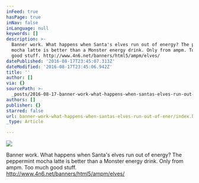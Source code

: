 ```yaml
---
inFeed: true
hasPage: true
inNav: false
inLanguage: null
keywords: []
description: >-
  Banner work. What happens when Santa's elves run out of energy? The peppermint
  mocha latte is better than a Monster energy drink. Only from ampm. Too much
  good stuff. http://www.4n6.net/banners/html5/ampm/elves/
datePublished: '2016-08-17T23:45:07.313Z'
dateModified: '2016-08-17T23:45:06.942Z'
title: ''
author: []
via: {}
sourcePath: >-
  _posts/2016-08-17-banner-work-what-happens-when-santas-elves-run-out-of-ener.md
authors: []
publisher: {}
starred: false
url: banner-work-what-happens-when-santas-elves-run-out-of-ener/index.html
_type: Article

---
```

![](https://the-grid-user-content.s3-us-west-2.amazonaws.com/3654777e-df9a-41a6-b915-2b8d6dadb14d.png)

Banner work. What happens when Santa's elves run out of energy? The peppermint mocha latte is better than a Monster energy drink. Only from ampm. Too much good stuff. http://www.4n6.net/banners/html5/ampm/elves/